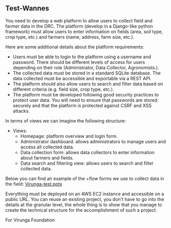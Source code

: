 ## Test-Wannes
You need to develop a web platform to allow users to collect field and farmer data in the DRC. The platform (develop in a Django-like python framework) must allow users to enter information on fields (area, soil type, crop type, etc.) and farmers (name, address, farm size, etc.).

Here are some additional details about the platform requirements:

- Users must be able to login to the platform using a username and password. There should be different levels of access for users depending on their role (Administrator, Data Collector, Agronomists.).
- The collected data must be stored in a standard SQLite database. The data collected must be accessible and exportable via a REST API.
- The platform should also allow users to search and filter data based on different criteria (e.g. field size, crop type, etc.).
- The platform must be developed following good security practices to protect user data. You will need to ensure that passwords are stored securely and that the platform is protected against CSRF and XSS attacks.

In terms of views we can imagine the following structure:

- Views:
   - Homepage: platform overview and login form.
   - Administrator dashboard: allows administrators to manage users and access all collected data.
   - Data collection form: allows data collectors to enter information about farmers and fields.
   - Data search and filtering view: allows users to search and filter collected data.

Below you can find an example of the +flow forms we use to collect data in the field:
[Virunga-test.pptx](https://github.com/VirungaPark/Python-test/files/11365106/Virunga-test.pptx)

Everything must be deployed on an AWS EC2 instance and accessible on a public URL. You can reuse an existing project, you don't have to go into the details at the granular level, the whole thing is to show that you manage to create the technical structure for the accomplishment of such a project.

For Virunga Foundation
